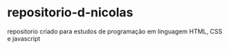 # repositorio-d-nicolas
repositorio criado para estudos de programação em linguagem HTML, CSS e javascript
